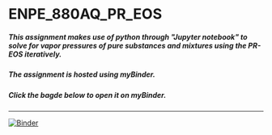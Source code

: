 # ENPE_880AQ_PR_EOS
##### This assignment makes use of python through "Jupyter notebook" to solve for vapor pressures of pure substances and mixtures using the PR-EOS iteratively.
##### The assignment is hosted using myBinder.
##### Click the bagde below to open it on myBinder.
___
[![Binder](https://mybinder.org/badge_logo.svg)](https://mybinder.org/v2/gh/Isidorev215/ENPE_880AQ_PR_EOS/master?labpath=Assignments.ipynb)
